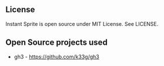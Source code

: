 
## License
Instant Sprite is open source under MIT License.  See LICENSE.

## Open Source projects used
* gh3 - https://github.com/k33g/gh3
